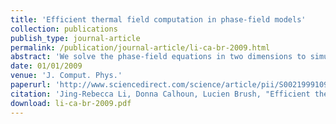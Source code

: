 ```yaml
---
title: 'Efficient thermal field computation in phase-field models'
collection: publications
publish_type: journal-article
permalink: /publication/journal-article/li-ca-br-2009.html
abstract: 'We solve the phase-field equations in two dimensions to simulate crystal growth in the low undercooling regime. The novelty is the use of a fast solver for the free space heat equation to compute the thermal field. This solver is based on the efficient direct evaluation of the integral representation of the solution to the constant coefficient, free space heat equation with a smooth source term. The computational cost and memory requirements of the new solver are reasonable and no artificial boundary conditions are needed. This allows one to solve for the thermal field in a computational domain whose size depends only on the size of the growing crystal and not on the extent of the thermal field, which can result in significant computational savings in the low undercooling regime.'
date: 01/01/2009
venue: 'J. Comput. Phys.'
paperurl: 'http://www.sciencedirect.com/science/article/pii/S0021999109004392'
citation: 'Jing-Rebecca Li, Donna Calhoun, Lucien Brush, "Efficient thermal field computation in phase-field models", <i>J. Comput. Phys.</i>, 2009.'
download: li-ca-br-2009.pdf
---
```

